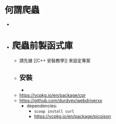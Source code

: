 # 何謂爬蟲
-
- # 爬蟲前製函式庫
	- 請先據 [[C++ 安裝教學]] 來設定專案
	- ## 安裝
		-
	- https://vcpkg.io/en/package/cpr
	- https://github.com/durdyev/webdriverxx
		- dependencies:
			- `scoop install curl`
			- https://vcpkg.io/en/package/picojson